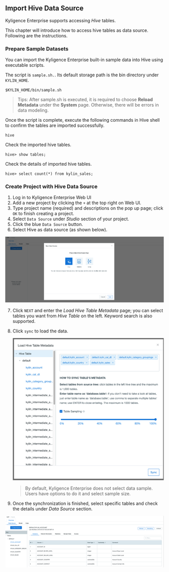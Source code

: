 ## Import Hive Data Source

Kyligence Enterprise supports accessing *Hive* tables. 

This chapter will introduce how to access hive tables as data source. Following are the instructions.

### Prepare Sample Datasets

You can import the Kyligence Enterprise built-in sample data into Hive using executable scripts.

The script is `sample.sh.`. Its default storage path is the bin directory under `KYLIN_HOME`.

```shell
$KYLIN_HOME/bin/sample.sh
```

> Tips: After sample.sh is executed, it is required to choose **Reload Metadata** under the **System** page. Otherwise, there will be errors in data modeling. 

Once the script is complete, execute the following commands in Hive shell to confirm the tables are imported successfully.

```hive
hive
```

Check the imported hive tables.

```shell
hive> show tables;
```

Check the details of imported hive tables.

```shell
hive> select count(*) from kylin_sales;
```

### Create Project with Hive Data Source

1. Log in to Kyligence Enterprise Web UI
2. Add a new project by clicking the `+` at the top right on Web UI.
3. Type project name (required) and descriptions on the pop up page; click `OK` to finish creating a project.
4. Select `Data Source` under *Studio* section of your project.
5. Click the blue `Data Source` button.
6. Select Hive as data source (as shown below).

![](images/dataimport_3.png)

7. Click `NEXT` and enter the *Load Hive Table Metadata* page; you can select tables you want from *Hive Table* on the left. Keyword search is also supported.

8. Click `sync` to load the data. 

   ![](images/dataimport_4.png)

   > By default, Kyligence Enterprise does not select data sample. Users have options to do it and select sample size.

9. Once the synchronization is finished, select specific tables and check the details under *Data Source* section.

![](images/dataimport_5.png)
